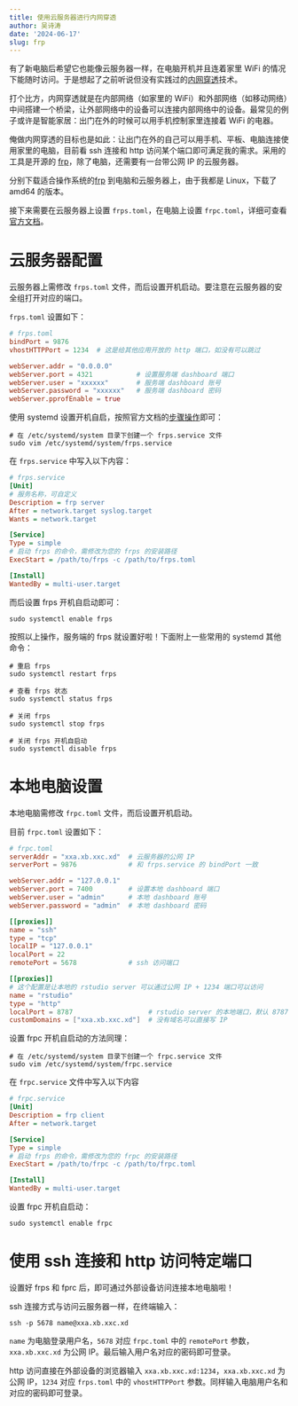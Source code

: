 ```yaml
---
title: 使用云服务器进行内网穿透
author: 吴诗涛
date: '2024-06-17'
slug: frp
---
```


有了新电脑后希望它也能像云服务器一样，在电脑开机并且连着家里  WiFi 的情况下能随时访问。于是想起了之前听说但没有实践过的[内网穿透](https://baike.baidu.com/item/%E5%86%85%E7%BD%91%E7%A9%BF%E9%80%8F/8597835)技术。

打个比方，内网穿透就是在内部网络（如家里的 WiFi）和外部网络（如移动网络）中间搭建一个桥梁，让外部网络中的设备可以连接内部网络中的设备。最常见的例子或许是智能家居：出门在外的时候可以用手机控制家里连接着 WiFi 的电器。

俺做内网穿透的目标也是如此：让出门在外的自己可以用手机、平板、电脑连接使用家里的电脑，目前看 ssh 连接和 http 访问某个端口即可满足我的需求。采用的工具是开源的 [frp](https://github.com/fatedier/frp)，除了电脑，还需要有一台带公网 IP 的云服务器。

分别下载适合操作系统的[frp](https://github.com/fatedier/frp/releases/) 到电脑和云服务器上，由于我都是 Linux，下载了 amd64 的版本。

接下来需要在云服务器上设置 `frps.toml`，在电脑上设置 `frpc.toml`，详细可查看[官方文档](https://gofrp.org/zh-cn/)。

# 云服务器配置

云服务器上需修改 `frps.toml` 文件，而后设置开机启动。要注意在云服务器的安全组打开对应的端口。

`frps.toml` 设置如下：

```toml
# frps.toml
bindPort = 9876
vhostHTTPPort = 1234  # 这是给其他应用开放的 http 端口，如没有可以跳过

webServer.addr = "0.0.0.0"
webServer.port = 4321           # 设置服务端 dashboard 端口
webServer.user = "xxxxxx"       # 服务端 dashboard 账号
webServer.password = "xxxxxx"   # 服务端 dashboard 密码
webServer.pprofEnable = true
```

使用 systemd 设置开机自启，按照官方文档的[步骤操作](https://gofrp.org/zh-cn/docs/setup/systemd/)即可：

```shell
# 在 /etc/systemd/system 目录下创建一个 frps.service 文件
sudo vim /etc/systemd/system/frps.service
```

在 `frps.service` 中写入以下内容：

```ini
# frps.service
[Unit]
# 服务名称，可自定义
Description = frp server
After = network.target syslog.target
Wants = network.target

[Service]
Type = simple
# 启动 frps 的命令，需修改为您的 frps 的安装路径
ExecStart = /path/to/frps -c /path/to/frps.toml

[Install]
WantedBy = multi-user.target
```

而后设置 frps 开机自启动即可：

```shell
sudo systemctl enable frps
```

按照以上操作，服务端的 frps 就设置好啦！下面附上一些常用的 systemd 其他命令：

```shell
# 重启 frps
sudo systemctl restart frps

# 查看 frps 状态
sudo systemctl status frps

# 关闭 frps
sudo systemctl stop frps

# 关闭 frps 开机自启动
sudo systemctl disable frps
```

# 本地电脑设置

本地电脑需修改 `frpc.toml` 文件，而后设置开机启动。

目前 `frpc.toml` 设置如下：

```toml
# frpc.toml
serverAddr = "xxa.xb.xxc.xd"  # 云服务器的公网 IP
serverPort = 9876             # 和 frps.service 的 bindPort 一致

webServer.addr = "127.0.0.1"
webServer.port = 7400         # 设置本地 dashboard 端口
webServer.user = "admin"      # 本地 dashboard 账号
webServer.password = "admin"  # 本地 dashboard 密码

[[proxies]]
name = "ssh"
type = "tcp"
localIP = "127.0.0.1"
localPort = 22
remotePort = 5678             # ssh 访问端口

[[proxies]]
# 这个配置是让本地的 rstudio server 可以通过公网 IP + 1234 端口可以访问
name = "rstudio"
type = "http"
localPort = 8787                   # rstudio server 的本地端口，默认 8787
customDomains = ["xxa.xb.xxc.xd"]  # 没有域名可以直接写 IP
```

设置 frpc 开机自启动的方法同理：

```shell
# 在 /etc/systemd/system 目录下创建一个 frpc.service 文件
sudo vim /etc/systemd/system/frpc.service
```

在 `frpc.service` 文件中写入以下内容

```ini
# frpc.service
[Unit]
Description = frp client
After = network.target

[Service]
Type = simple
# 启动 frps 的命令，需修改为您的 frpc 的安装路径
ExecStart = /path/to/frpc -c /path/to/frpc.toml

[Install]
WantedBy = multi-user.target
```

设置 frpc 开机自启动：

```shell
sudo systemctl enable frpc
```

# 使用 ssh 连接和 http 访问特定端口

设置好 frps 和 fprc 后，即可通过外部设备访问连接本地电脑啦！

ssh 连接方式与访问云服务器一样，在终端输入：

```shell
ssh -p 5678 name@xxa.xb.xxc.xd 
```

`name` 为电脑登录用户名，`5678` 对应 `frpc.toml` 中的 `remotePort` 参数，`xxa.xb.xxc.xd` 为公网 IP。最后输入用户名对应的密码即可登录。

http 访问直接在外部设备的浏览器输入 `xxa.xb.xxc.xd:1234`，`xxa.xb.xxc.xd` 为公网 IP，`1234` 对应 `frps.toml` 中的 `vhostHTTPPort` 参数。同样输入电脑用户名和对应的密码即可登录。
